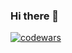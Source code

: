### Hi there 👋

[![codewars](https://www.codewars.com/users/SarggUngart/badges/small)](https://www.codewars.com/users/SarggUngart/badges/small) 




